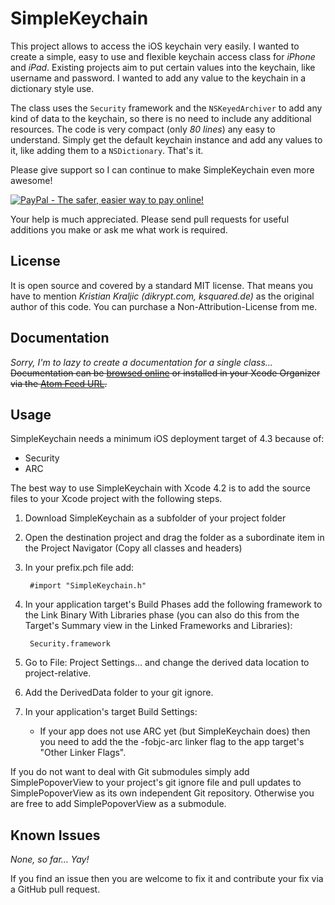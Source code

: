 SimpleKeychain
=================

This project allows to access the iOS keychain very easily. I wanted to create a simple, easy to use and flexible keychain access class for *iPhone* and *iPad*. Existing projects aim to put certain values into the keychain, like username and password. I wanted to add any value to the keychain in a dictionary style use.

The class uses the `Security` framework and the `NSKeyedArchiver` to add any kind of data to the keychain, so there is no need to include any additional resources. The code is very compact (only *80 lines*) any easy to understand. Simply get the default keychain instance and add any values to it, like adding them to a `NSDictionary`. That's it.

Please give support so I can continue to make SimpleKeychain even more awesome!

<a href="https://www.paypal.com/cgi-bin/webscr?cmd=_s-xclick&hosted_button_id=4S886F7EHPR6Q">
<img src="https://www.paypalobjects.com/en_US/i/btn/btn_donateCC_LG.gif" border="0" name="submit" alt="PayPal - The safer, easier way to pay online!" />
</a>

Your help is much appreciated. Please send pull requests for useful additions you make or ask me what work is required.

License
-------

It is open source and covered by a standard MIT license. That means you have to mention *Kristian Kraljic (dikrypt.com, ksquared.de)* as the original author of this code. You can purchase a Non-Attribution-License from me.

Documentation
-------------

*Sorry, I'm to lazy to create a documentation for a single class…* ~~Documentation can be [browsed online](http://kayk.github.com/SimpleKeychain) or installed in your Xcode Organizer via the [Atom Feed URL](http://kayk.github.com/SimpleKeychain/SimpleKeychain.atom).~~

Usage
-----

SimpleKeychain needs a minimum iOS deployment target of 4.3 because of:

- Security
- ARC

The best way to use SimpleKeychain with Xcode 4.2 is to add the source files to your Xcode project with the following steps.

1. Download SimpleKeychain as a subfolder of your project folder
2. Open the destination project and drag the folder as a subordinate item in the Project Navigator (Copy all classes and headers)
3. In your prefix.pch file add:
	
		#import "SimpleKeychain.h"

4. In your application target's Build Phases add the following framework to the Link Binary With Libraries phase (you can also do this from the Target's Summary view in the Linked Frameworks and Libraries):

		Security.framework

5. Go to File: Project Settings… and change the derived data location to project-relative.
6. Add the DerivedData folder to your git ignore. 
7. In your application's target Build Settings:
	- If your app does not use ARC yet (but SimpleKeychain does) then you need to add the the -fobjc-arc linker flag to the app target's "Other Linker Flags".

If you do not want to deal with Git submodules simply add SimplePopoverView to your project's git ignore file and pull updates to SimplePopoverView as its own independent Git repository. Otherwise you are free to add SimplePopoverView as a submodule.

Known Issues
------------

*None, so far… Yay!*

If you find an issue then you are welcome to fix it and contribute your fix via a GitHub pull request.